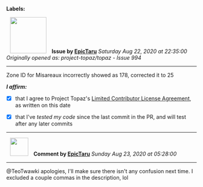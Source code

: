 **Labels:**



<a href="https://github.com/EpicTaru"><img src="https://avatars3.githubusercontent.com/u/26195580?v=4" width="96" height="96" hspace="10"></img></a> **Issue by [EpicTaru](https://github.com/EpicTaru)**
_Saturday Aug 22, 2020 at 22:35:00_
_Originally opened as: project-topaz/topaz - Issue 994_

----

Zone ID for Misareaux incorrectly showed as 178, corrected it to 25

<!-- place 'x' mark between square [] brackets to affirm: -->
**_I affirm:_**
- [X] that I agree to Project Topaz's [Limited Contributor License Agreement](http://project-topaz.com/blob/release/CONTRIBUTOR_AGREEMENT.md), as written on this date
- [X] that I've _tested my code_ since the last commit in the PR, and will test after any later commits




----
<a href="https://github.com/EpicTaru"><img src="https://avatars3.githubusercontent.com/u/26195580?v=4" width="48" height="48" hspace="10"></img></a> **Comment by [EpicTaru](https://github.com/EpicTaru)**
_Sunday Aug 23, 2020 at 05:28:00_

----

@TeoTwawki apologies, I'll make sure there isn't any confusion next time. I excluded a couple commas in the description, lol 
